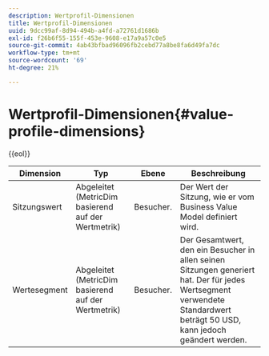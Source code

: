 ```yaml
---
description: Wertprofil-Dimensionen
title: Wertprofil-Dimensionen
uuid: 9dcc99af-8d94-494b-a4fd-a72761d1686b
exl-id: f26b6f55-155f-453e-9608-e17a9a57c0e5
source-git-commit: 4ab43bfbad96096fb2cebd77a8be8fa6d49fa7dc
workflow-type: tm+mt
source-wordcount: '69'
ht-degree: 21%

---
```


# Wertprofil-Dimensionen{#value-profile-dimensions}

{{eol}}

| Dimension | Typ | Ebene | Beschreibung |
|---|---|---|---|
| Sitzungswert | Abgeleitet (MetricDim basierend auf der Wertmetrik) | Besucher. | Der Wert der Sitzung, wie er vom Business Value Model definiert wird. |
| Wertesegment | Abgeleitet (MetricDim basierend auf der Wertmetrik) | Besucher. | Der Gesamtwert, den ein Besucher in allen seinen Sitzungen generiert hat. Der für jedes Wertsegment verwendete Standardwert beträgt 50 USD, kann jedoch geändert werden. |
